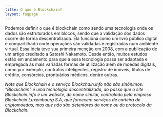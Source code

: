 ```yaml
---
title: O que é Blockchain?
layout: faqpage
---
```

Podemos definir o que é blockchain como sendo uma tecnologia onde os dados são estruturados em blocos, sendo que a validação dos dados ocorre de forma descentralizada. Ela funciona como um livro público digital e compartilhado onde operações são validadas e registradas num ambiente virtual. Essa ideia teve sua primeira menção em 2008, com a publicação de um artigo creditado a Satoshi Nakamoto. Desde então, muitos estudos estão em andamento para que a essa tecnologia possa ser adaptada e empregada às mais variadas formas de utilização além de moedas digitais, como por exemplo, contratos inteligentes, registro de imóveis, títulos de crédito, consórcios, prontuários médicos, dentre outras.

*Note que Blockchain e o serviço Blockchain.info não são sinônimos. “Blockchain” é uma tecnologia descentralizada, ao passo que o site Blockchain.info é um website, de nome similar, controlado pela empresa Blockchain Luxembourg S.A, que fornecem serviços de carteira de criptomoedas, mas que não são detentores do nome ou do protocolo da Blockchain.*